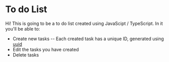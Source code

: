 # To do List

Hi! This is going to be a to do list created using JavaScipt / TypeScript. In it you'll be able to:
- Create new tasks
-- Each created task has a unique ID, generated using [uuid]
- Edit the tasks you have created
- Delete tasks


[uuid]: <https://www.npmjs.com/package/uuid>